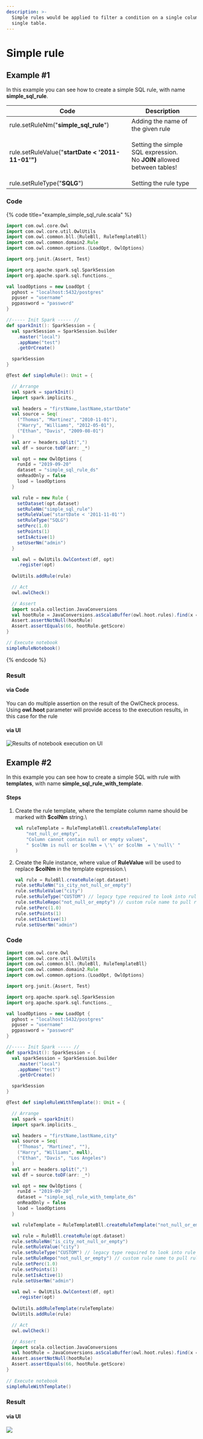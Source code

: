```yaml
---
description: >-
  Simple rules would be applied to filter a condition on a single column in a
  single table.
---
```


# Simple rule

## Example #1

In this example you can see how to create a simple SQL rule, with name **simple\_sql\_rule**.

| Code                                              | Description                                                                                   |
| ------------------------------------------------- | --------------------------------------------------------------------------------------------- |
| rule.setRuleNm("**simple\_sql\_rule**")           | Adding the name of the given rule                                                             |
| rule.setRuleValue("**startDate < '2011-11-01'")** | <p>Setting the simple SQL expression.<br>No <strong>JOIN</strong> allowed between tables!</p> |
| rule.setRuleType("**SQLG**")                      | Setting the rule type                                                                         |

### Code

{% code title="example_simple_sql_rule.scala" %}
```scala
import com.owl.core.Owl
import com.owl.core.util.OwlUtils
import com.owl.common.bll.{RuleBll, RuleTemplateBll}
import com.owl.common.domain2.Rule
import com.owl.common.options.{LoadOpt, OwlOptions}

import org.junit.{Assert, Test}

import org.apache.spark.sql.SparkSession
import org.apache.spark.sql.functions._

val loadOptions = new LoadOpt {
  pghost = "localhost:5432/postgres"
  pguser = "username"
  pgpassword = "password"
}

//----- Init Spark ----- //
def sparkInit(): SparkSession = {
  val sparkSession = SparkSession.builder
    .master("local")
    .appName("test")
    .getOrCreate()

  sparkSession
}

@Test def simpleRule(): Unit = {

  // Arrange
  val spark = sparkInit()
  import spark.implicits._

  val headers = "firstName,lastName,startDate"
  val source = Seq(
    ("Thomas", "Martinez", "2010-11-01"),
    ("Harry", "Williams", "2012-05-01"),
    ("Ethan", "Davis", "2009-08-01")
  )
  val arr = headers.split(",")
  val df = source.toDF(arr: _*)

  val opt = new OwlOptions {
    runId = "2019-09-20"
    dataset = "simple_sql_rule_ds"
    onReadOnly = false
    load = loadOptions
  }

  val rule = new Rule {
    setDataset(opt.dataset)
    setRuleNm("simple_sql_rule")
    setRuleValue("startDate < '2011-11-01'")
    setRuleType("SQLG")
    setPerc(1.0)
    setPoints(1)
    setIsActive(1)
    setUserNm("admin")
  }

  val owl = OwlUtils.OwlContext(df, opt)
    .register(opt)
  
  OwlUtils.addRule(rule)

  // Act
  owl.owlCheck()

  // Assert
  import scala.collection.JavaConversions
  val hootRule = JavaConversions.asScalaBuffer(owl.hoot.rules).find(x => rule.getRuleNm.equals(x.getRuleNm)).orNull
  Assert.assertNotNull(hootRule)
  Assert.assertEquals(66, hootRule.getScore)
}

// Execute notebook
simpleRuleNotebook()
```
{% endcode %}

### Result

#### via Code

You can do multiple assertion on the result of the OwlCheck process.\
Using **owl.hoot** parameter will provide access to the execution results, in this case for the rule

#### via UI

![Results of notebook execution on UI](<../../../../../.gitbook/assets/image (162).png>)

## Example #2

In this example you can see how to create a simple SQL with rule with **templates**, with name **simple\_sql\_rule\_with\_template**.

#### Steps

1.  Create the rule template, where the template column name should be marked with **$colNm** string.\\

    ```scala
    val ruleTemplate = RuleTemplateBll.createRuleTemplate(
        "not_null_or_empty",
        "Column cannot contain null or empty values", 
        " $colNm is null or $colNm = \'\' or $colNm  = \'null\' "
    )
    ```
2.  Create the Rule instance, where value of **RuleValue** will be used to replace **$colNm** in the template expression.\\

    ```scala
    val rule = RuleBll.createRule(opt.dataset)
    rule.setRuleNm("is_city_not_null_or_empty")
    rule.setRuleValue("city")
    rule.setRuleType("CUSTOM") // legacy type required to look into rule repo
    rule.setRuleRepo("not_null_or_empty") // custom rule name to pull rule value from rule repo
    rule.setPerc(1.0)
    rule.setPoints(1)
    rule.setIsActive(1)
    rule.setUserNm("admin")
    ```

### Code

```scala
import com.owl.core.Owl
import com.owl.core.util.OwlUtils
import com.owl.common.bll.{RuleBll, RuleTemplateBll}
import com.owl.common.domain2.Rule
import com.owl.common.options.{LoadOpt, OwlOptions}

import org.junit.{Assert, Test}

import org.apache.spark.sql.SparkSession
import org.apache.spark.sql.functions._

val loadOptions = new LoadOpt {
  pghost = "localhost:5432/postgres"
  pguser = "username"
  pgpassword = "password"
}

//----- Init Spark ----- //
def sparkInit(): SparkSession = {
  val sparkSession = SparkSession.builder
    .master("local")
    .appName("test")
    .getOrCreate()

  sparkSession
}

@Test def simpleRuleWithTemplate(): Unit = {

  // Arrange
  val spark = sparkInit()
  import spark.implicits._

  val headers = "firstName,lastName,city"
  val source = Seq(
    ("Thomas", "Martinez", ""),
    ("Harry", "Williams", null),
    ("Ethan", "Davis", "Los Angeles")
  )
  val arr = headers.split(",")
  val df = source.toDF(arr: _*)

  val opt = new OwlOptions {
    runId = "2019-09-20"
    dataset = "simple_sql_rule_with_template_ds"
    onReadOnly = false
    load = loadOptions
  }

  val ruleTemplate = RuleTemplateBll.createRuleTemplate("not_null_or_empty","Column cannot contain null or empty values", " $colNm is null or $colNm = \'\' or $colNm  = \'null\' ")

  val rule = RuleBll.createRule(opt.dataset)
  rule.setRuleNm("is_city_not_null_or_empty")
  rule.setRuleValue("city")
  rule.setRuleType("CUSTOM") // legacy type required to look into rule repo
  rule.setRuleRepo("not_null_or_empty") // custom rule name to pull rule value from rule repo
  rule.setPerc(1.0)
  rule.setPoints(1)
  rule.setIsActive(1)
  rule.setUserNm("admin")

  val owl = OwlUtils.OwlContext(df, opt)
    .register(opt)
  
  OwlUtils.addRuleTemplate(ruleTemplate)
  OwlUtils.addRule(rule)

  // Act
  owl.owlCheck()

  // Assert
  import scala.collection.JavaConversions
  val hootRule = JavaConversions.asScalaBuffer(owl.hoot.rules).find(x => rule.getRuleNm.equals(x.getRuleNm)).orNull
  Assert.assertNotNull(hootRule)
  Assert.assertEquals(66, hootRule.getScore)
}  
  
// Execute notebook
simpleRuleWithTemplate()
```

### Result

#### via UI

![](<../../../../../.gitbook/assets/image (48).png>)
